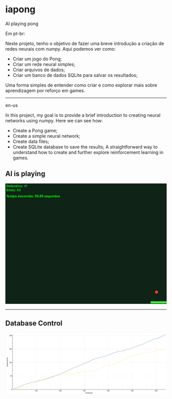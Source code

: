 # iapong
AI playing pong

Em pt-br:

Neste projeto, tenho o objetivo de fazer uma breve introdução a criação de redes neurais com numpy.
Aqui podemos ver como:

- Criar um jogo do Pong;
- Criar um rede neural simples;
- Criar arquivos de dados;
- Criar um banco de dados SQLite para salvar os resultados;

Uma forma simples de entender como criar e como explorar mais sobre aprendizagem por reforço em games.

---

en-us

In this project, my goal is to provide a brief introduction to creating neural networks using numpy. Here we can see how:

- Create a Pong game;
- Create a simple neural network;
- Create data files;
- Create SQLite database to save the results;
A straightforward way to understand how to create and further explore reinforcement learning in games.

## AI is playing
![ia](assets/iajoga.png)

---

## Database Control
![performance](assets/performanceia.png)